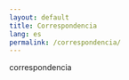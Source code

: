```yaml
---
layout: default
title: Correspondencia
lang: es
permalink: /correspondencia/
---
```


correspondencia